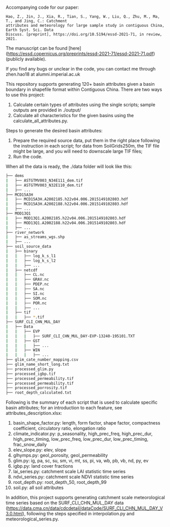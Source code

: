 Accompanying code for our paper:

```
Hao, Z., Jin, J., Xia, R., Tian, S., Yang, W., Liu, Q., Zhu, M., Ma, T., and Jing, C.: Catchment 
attributes and meteorology for large sample study in contiguous China, Earth Syst. Sci. Data 
Discuss. [preprint], https://doi.org/10.5194/essd-2021-71, in review, 2021.
```

The manuscript can be found [here] (https://essd.copernicus.org/preprints/essd-2021-71/essd-2021-71.pdf)(publicly available).

If you find any bugs or unclear in the code, you can contact me through zhen.hao18 at alumni.imperial.ac.uk

This repository supports generating 120+ basin attributes given a basin boundary in shapefile format within Contiguous China. There are two ways to use this project:
1. Calculate certain types of attributes using the single scripts; sample outputs are provided in ./output/
2. Calculate all characteristics for the given basins using the calculate_all_attributes.py.


Steps to generate the desired basin attributes:
1. Prepare the required source data, put them in the right place following the instruction in each script; for data from SoilGrids250m, the TIF file might be large, and you will need to downscale large TIF files;
2. Run the code.

When all the data is ready, the ./data folder will look like this:
```bash
├── dems
|   ├── ASTGTMV003_N34E111_dem.tif
|   ├── ASTGTMV003_N32E110_dem.tif
|   ├── ...
├── MCD15A3H
|   ├── MCD15A3H.A2002185.h22v04.006.2015149102803.hdf
|   ├── MCD15A3H.A2002188.h22v04.006.2015149102803.hdf
|   ├── ...
├── MOD13Q1
|   ├── MOD13Q1.A2002185.h22v04.006.2015149102803.hdf
|   ├── MOD13Q1.A2002188.h22v04.006.2015149102803.hdf
|   ├── ...
├── river_network
|   ├── as_streams_wgs.shp
|   ├── ...
├── soil_source_data
|   ├── binary
|   |   ├── log_k_s_l1
|   |   ├── log_k_s_l2
|   |   ├── ...
|   ├── netcdf
|   |   ├── CL.nc
|   |   ├── GRAV.nc
|   |   ├── PDEP.nc
|   |   ├── SA.nc
|   |   ├── SI.nc
|   |   ├── SOM.nc
|   |   ├── POR.nc
|   |   ├── ...
|   ├── tif
|   |   ├── *.tif
├── SURF_CLI_CHN_MUL_DAY
|   ├── Data
|   |   ├── EVP
|   |   |   ├── SURF_CLI_CHN_MUL_DAY-EVP-13240-195101.TXT
|   |   ├── GST
|   |   |   ├── ...
|   |   ├── WIN
|   |   |   ├── ...
├── glim_cate_number_mapping.csv
├── glim_name_short_long.txt
├── processed_glim.py
├── processed_igbp.tif
├── processed_permeability.tif
├── processed_permeability.tif
├── processed_porrosity.tif
├── root_depth_calculated.txt
```

Following is the summary of each script that is used to calculate specific basin attributes; for an introduction to each feature, see attributes_description.xlsx:
1. basin_shape_factor.py: length, form factor, shape factor, compactness coefficient, circulatory ratio, elongation ratio	 
2. climate_indicator.py: p_seasonality, high_prec_freq, high_prec_dur, high_prec_timing, low_prec_freq, low_prec_dur, low_prec_timing, frac_snow_daily	   
3. elev_slope.py: elev, slope
4. glhymps.py: geol_porosity, geol_permeability
5. glim.py: ig, pa, sc, su, sm, vi, mt, ss, pi, va, wb, pb, vb, nd, py, ev	   
6. igbp.py: land cover fractions
7. lai_series.py: catchment scale LAI statistic time series
8. ndvi_series.py: catchment scale NDVI statistic time series
9. root_depth.py: root_depth_50, root_depth_99  
10. soil.py: all soil attributes

In addition, this project supports generating catchment scale meteorological time series based on the SURF_CLI_CHN_MUL_DAY data (https://data.cma.cn/data/cdcdetail/dataCode/SURF_CLI_CHN_MUL_DAY_V3.0.html), following the steps specified in interpolation.py and meteorological_series.py.
